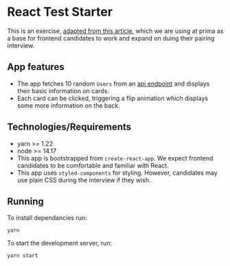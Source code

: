 # React Test Starter
This is an exercise, [adapted from this article](https://coderfiles.dev/blog/reactjs-coding-exercises/), which we are
using at prima as a base for frontend candidates to work and expand on duing their pairing interview.

## App features
- The app fetches 10 random `Users` from an [api endpoint](https://random-data-api.com/api/users/random_user) and displays 
their basic information on cards.
- Each card can be clicked, triggering a flip animation which displays some more information on the back.

## Technologies/Requirements
- yarn >= 1.22 
- node >= 14.17 
- This app is bootstrapped from `create-react-app`. We expect frontend candidates to be comfortable and familiar with React.
- This app uses `styled-components` for styling. However, candidates may use plain CSS during the interview if they wish.

## Running
To install dependancies run: 

```
yarn
```

To start the development server, run:

```
yarn start
```

